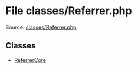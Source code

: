 File classes/Referrer.php
=========

Source: [classes/Referrer.php](https://github.com/PrestaShop/PrestaShop/blob/1.6.1.3/classes/Referrer.php)


Classes
-------

* [ReferrerCore](class.ReferrerCore.md)


